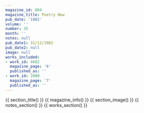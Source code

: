```yaml
---
magazine_id: 804
magazine_title: Poetry Now
pub_date: '1982'
volume: ''
number: 35
month: ''
notes: null
pub_date1: 31/12/1982
pub_date2: null
image: null
works_included:
- work_id: 4682
  magazine_page: '6'
  published_as: ''
- work_id: 2080
  magazine_page: '7'
  published_as: ''
---
```


{{ section_title() }}
{{ magazine_info() }}
{{ section_image() }}
{{ notes_section() }}
{{ works_section() }}
